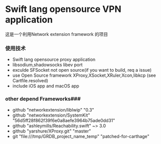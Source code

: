 # Swift lang opensource VPN application #

这是一个利用Network extension framework 的项目

### 使用技术 ###

* Swift lang opensource proxy application
* libsodium,shadowsocks libev port
* exculde SFSocket not open source(if you want to  build, req a issue)
* use Open Source framework XProxy,XSocket,XRuler,Xcon,libkcp (see Cartfile.resolved)
* include iOS app and macOS app 
### other depend Frameworks###
* github "networkextension/liblwip" "0.3"
* github "networkextension/SystemKit" "56d5ff28f862f39f6e0a8aefe3964b75ade0dd31"
* github "ashleymills/Reachability.swift" ~> 3.0
* github "yarshure/XProxy.git" "master"
* git "file:///tmp/GRDB_project_name_temp" "patched-for-carthage" 
